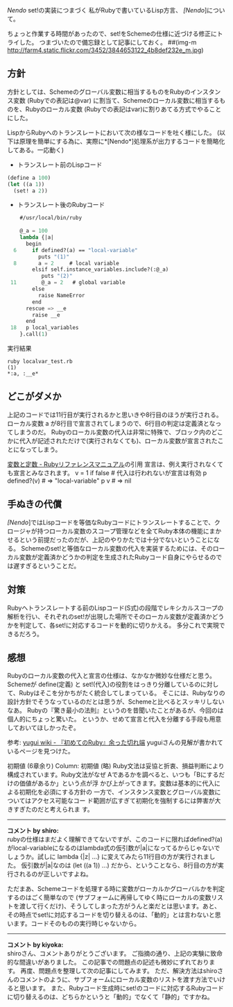 *Nendo* set!の実装につまづく
私がRubyで書いているLisp方言、 *[Nendo*]について。

ちょっと作業する時間があったので、set!をSchemeの仕様に近づける修正にトライした。
つまづいたので備忘録として記事にしておく。
 ##(img-m http://farm4.static.flickr.com/3452/3844653122_4b8def232e_m.jpg)

## 方針
方針としては、Schemeのグローバル変数に相当するものをRubyのインスタンス変数 (Rubyでの表記は@var) に割当て、Schemeのローカル変数に相当するものを、Rubyのローカル変数 (Rubyでの表記はvar)に割りあてる方式でやることにした。

LispからRubyへのトランスレートにおいて次の様なコードを吐く様にした。
(以下は原理を簡単にする為に、実際に*[Nendo*]処理系が出力するコードを簡略化してある。一応動く)

- トランスレート前のLispコード
```lisp
(define a 100)
(let ((a 1))
  (set! a 2))
```

- トランスレート後のRubyコード
```lisp
    #/usr/local/bin/ruby
    
    @_a = 100
    lambda {|a|
      begin
  6     if defined?(a) == "local-variable"
          puts "(1)"
  8       a = 2     # local variable
        elsif self.instance_variables.include?(:@_a)
           puts "(2)"
 11        @_a = 2   # global variable
        else
          raise NameError
        end    
      rescue => __e
        raise __e
      end
 18   p local_variables
    }.call(1)
```
実行結果
```
ruby localvar_test.rb 
(1)
*:a, :__e*
```

## どこがダメか
上記のコードでは11行目が実行されるかと思いきや8行目のほうが実行される。
ローカル変数 a が8行目で宣言されてしまうので、6行目の判定は定義済となってしまうのだ。
Rubyのローカル変数の代入は非常に特殊で、ブロック内のどこかに代入が記述されただけで(実行されなくても)、ローカル変数が宣言されたことになってしまう。

 [変数と定数 - Rubyリファレンスマニュアル](http://www.ruby-lang.org/ja/man/html/_CAD1BFF4A4C8C4EABFF4.html)の引用
   宣言は、例え実行されなくても宣言とみなされます。
   v = 1 if false # 代入は行われないが宣言は有効
   p defined?(v)  # => "local-variable"
   p v            # => nil

## 手ぬきの代償
*[Nendo*]ではLispコードを等価なRubyコードにトランスレートすることで、クロージャが持つローカル変数のスコープ管理などを全てRuby本体の機能にまかせるという前提だったのだが、上記のやりかたでは十分でないということになる。
Schemeのset!と等価なローカル変数の代入を実装するためには、そのローカル変数が定義済かどうかの判定を生成されたRubyコード自身にやらせるのでは遅すぎるということだ。

## 対策
Rubyへトランスレートする前のLispコード(S式)の段階でレキシカルスコープの解析を行い、それぞれのset!が出現した場所でそのローカル変数が定義済かどうかを判定して、各set!に対応するコードを動的に切りかえる。
多分これで実現できるだろう。

## 感想
Rubyのローカル変数の代入と宣言の仕様は、なかなか微妙な仕様だと思う。
Schemeが define(定義) と set!(代入)の役割をはっきり分離しているのに対して、Rubyはそこを分かちがたく統合してしまっている。
そこには、Rubyなりの設計方針でそうなっているのだとは思うが、Schemeと比べるとスッキリしないなあ。
Rubyの『驚き最小の法則』というのを昔聞いたことがあるが、今回のは個人的にちょっと驚いた。
というか、せめて宣言と代入を分離する手段も用意しておいてほしかったぞ。

 参考: [yugui wiki - 『初めてのRuby』余った切れ端](http://yugui.jp/wiki/LearningRuby-GarbageCollection#%E5%88%9D%E6%9C%9F%E5%80%A4+%286%E7%AB%A0+%E4%BD%99%E3%82%8A%29)
 yuguiさんの見解が書かれているページを見つけた。
 
  初期値 (6章余り)
  Column: 初期値
 (略)
  Ruby文法は妥協と折衷、損益判断により構成されています。Ruby文法がなぜ
  Aであるかを調べると、いつも「Bにするだけの価値があるか」という点が浮
  かび上がってきます。変数は基本的に代入による初期化を必須にする方針の
  一方で、インスタンス変数とグローバル変数についてはアクセス可能なコー
  ド範囲が広すぎて初期化を強制するには弊害が大きすぎたのだと考えられま
  す。



---

**コメント by shiro:**  
rubyの仕様はまだよく理解できてないですが、このコードに限ればdefined?(a)がlocal-variableになるのはlambda式の仮引数が|a|になってるからじゃないでしょうか。試しに lambda {|z| ...} に変えてみたら11行目の方が実行されました。
仮引数が|a|なのは (let ((a 1)) ...) だから、ということなら、8行目の方が実行されるのが正しいですよね。

ただまあ、Schemeコードを処理する時に変数がローカルかグローバルかを判定するのはごく簡単なので (サブフォームに再帰してゆく時にローカルの変数リストを渡して行くだけ)、そうしてしまった方がうんと楽だとは思います。あと、その時点でset!に対応するコードを切り替えるのは、「動的」とは言わないと思います。コードそのものの実行時じゃないから。


---

**コメント by kiyoka:**  
shiroさん、コメントありがとうございます。
ご指摘の通り、上記の実験に致命的な間違いがありました。
この記事での問題点の記述も微妙にずれております。
再度、問題点を整理して次の記事にしてみます。
ただ、解決方法はshiroさんのコメントのように、サブフォームにローカル変数のリストを渡す方法でいけると思います。
また、Rubyコード生成時にset!のコードに対応するRubyコードに切り替えるのは、どちらかというと「動的」でなくて「静的」ですかね。

